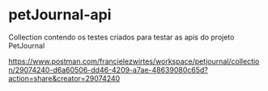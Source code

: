 # petJournal-api
Collection contendo os testes criados para testar as apis do projeto PetJournal

https://www.postman.com/francielezwirtes/workspace/petjournal/collection/29074240-d6a60506-dd46-4209-a7ae-48639080c65d?action=share&creator=29074240
